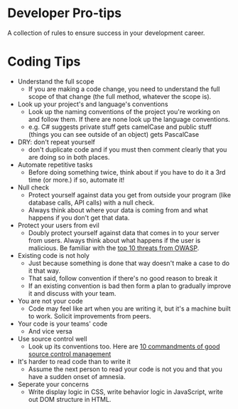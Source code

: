 # Developer Pro-tips
A collection of rules to ensure success in your development career.

# Coding Tips
- Understand the full scope
  - If you are making a code change, you need to understand the full scope of that change (the full method, whatever the scope is).
- Look up your project's and language's conventions
  - Look up the naming conventions of the project you're working on and follow them. If there are none look up the language conventions.
  - e.g. C# suggests private stuff gets camelCase and public stuff (things you can see outside of an object) gets PascalCase 
- DRY: don't repeat yourself
  - don't duplicate code and if you must then comment clearly that you are doing so in both places.
- Automate repetitive tasks
  - Before doing something twice, think about if you have to do it a 3rd time (or more.) if so, automate it!
- Null check
  - Protect yourself against data you get from outside your program (like database calls, API calls) with a null check.
  - Always think about where your data is coming from and what happens if you don't get that data.
- Protect your users from evil
  - Doubly protect yourself against data that comes in to your server from users. Always think about what happens if the user is malicious. Be familiar with the [top 10 threats from OWASP](https://www.owasp.org/index.php/OWASP_Top_Ten_Cheat_Sheet).
- Existing code is not holy
  - Just because something is done that way doesn't make a case to do it that way.
  - That said, follow convention if there's no good reason to break it
  - If an existing convention is bad then form a plan to gradually improve it and discuss with your team.
- You are not your code
  - Code may feel like art when you are writing it, but it's a machine built to work. Solicit improvements from peers.
- Your code is your teams' code
  - And vice versa
- Use source control well
  - Look up its conventions too. Here are [10 commandments of good source control management](https://www.troyhunt.com/10-commandments-of-good-source-control/)
- It's harder to read code than to write it
  - Assume the next person to read your code is not you and that you have a sudden onset of amnesia.
- Seperate your concerns
  - Write display logic in CSS, write behavior logic in JavaScript, write out DOM structure in HTML.
  

